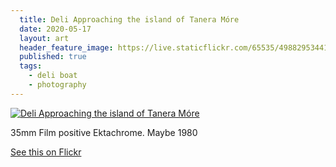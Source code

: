 ```yaml
---
  title: Deli Approaching the island of Tanera Móre
  date: 2020-05-17
  layout: art
  header_feature_image: https://live.staticflickr.com/65535/49882953441_afde55be3e_b.jpg
  published: true
  tags:
    - deli boat
    - photography
---
```


[![Deli Approaching the island of Tanera Móre](https://live.staticflickr.com/65535/49882953441_5e64e12056_o.jpg)](https://live.staticflickr.com/65535/49882953441_5e64e12056_o.jpg)

35mm Film positive Ektachrome. Maybe 1980


[See this on Flickr](https://flic.kr/p/2iZZbap)
